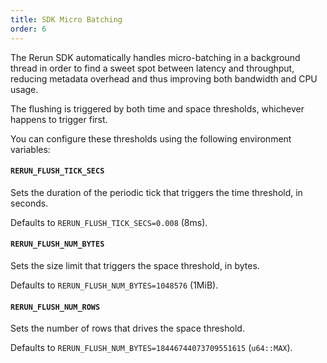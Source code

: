 ```yaml
---
title: SDK Micro Batching
order: 6
---
```



The Rerun SDK automatically handles micro-batching in a background thread in order to find a sweet spot between latency and throughput, reducing metadata overhead and thus improving both bandwidth and CPU usage.

The flushing is triggered by both time and space thresholds, whichever happens to trigger first.

You can configure these thresholds using the following environment variables:

#### `RERUN_FLUSH_TICK_SECS`

Sets the duration of the periodic tick that triggers the time threshold, in seconds.

Defaults to `RERUN_FLUSH_TICK_SECS=0.008` (8ms).

#### `RERUN_FLUSH_NUM_BYTES`

Sets the size limit that triggers the space threshold, in bytes.

Defaults to `RERUN_FLUSH_NUM_BYTES=1048576` (1MiB).

#### `RERUN_FLUSH_NUM_ROWS`

Sets the number of rows that drives the space threshold.

Defaults to `RERUN_FLUSH_NUM_BYTES=18446744073709551615` (`u64::MAX`).
